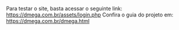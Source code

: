 Para testar o site, basta acessar o seguinte link: https://dmega.com.br/assets/login.php
Confira o guia do projeto em: https://dmega.com.br/dmega.html
